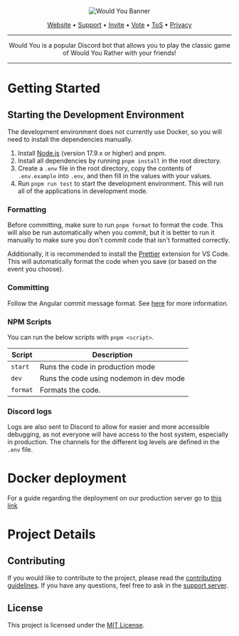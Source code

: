 <div align="center">

![Would You Banner](https://i.imgur.com/HSsvZMe.png)

[Website](https://wouldyoubot.com) • [Support](https://wouldyoubot.gg/discord) • [Invite](https://wouldyoubot.gg/invite) • [Vote](https://top.gg/bot/981649513427111957/vote) • [ToS](https://wouldyoubot.gg/terms) • [Privacy](https://wouldyoubot.gg/privacy)

---

Would You is a popular Discord bot that allows you to play the classic game of Would You Rather with your friends!

---

</div>

# Getting Started

## Starting the Development Environment

The development environment does not currently use Docker, so you will need to install the dependencies manually.

1. Install [Node.js](https://nodejs.org/en/) (version 17.9.x or higher) and pnpm.
2. Install all dependencies by running `pnpm install` in the root directory.
3. Create a `.env` file in the root directory, copy the contents of `.env.example` into `.env`, and then fill in the values with your values.
4. Run `pnpm run test` to start the development environment. This will run all of the applications in development mode.

### Formatting

Before committing, make sure to run `pnpm format` to format the code. This will also be run automatically when you commit, but it is better to run it manually to make sure you don't commit code that isn't formatted correctly.

Additionally, it is recommended to install the [Prettier](https://marketplace.visualstudio.com/items?itemName=esbenp.prettier-vscode) extension for VS Code. This will automatically format the code when you save (or based on the event you choose).

### Committing

Follow the Angular commit message format. See [here](https://github.com/angular/angular/blob/22b96b9/CONTRIBUTING.md#-commit-message-guidelines) for more information.

### NPM Scripts

You can run the below scripts with `pnpm <script>`.

| Script         | Description                                                          |
| -------------- | -------------------------------------------------------------------- |
| `start`        | Runs the code in production mode                                     |
| `dev`          | Runs the code using nodemon in dev mode                              |
| `format`       | Formats the code.                                                    |


### Discord logs

Logs are also sent to Discord to allow for easier and more accessible debugging, as not everyone will have access to the host system, especially in production. The channels for the different log levels are defined in the `.env` file.
# Docker deployment
For a guide regarding the deployment on our production server go to [this link](https://github.com/Would-You-Bot/config)

# Project Details

## Contributing

If you would like to contribute to the project, please read the [contributing guidelines](/CODE_OF_CONDUCT.md). If you have any questions, feel free to ask in the [support server](https://wouldyoubot.gg/discord).

## License

This project is licensed under the [MIT License](/LICENSE).
